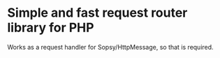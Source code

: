 # Simple and fast request router library for PHP
Works as a request handler for Sopsy/HttpMessage, so that is required.